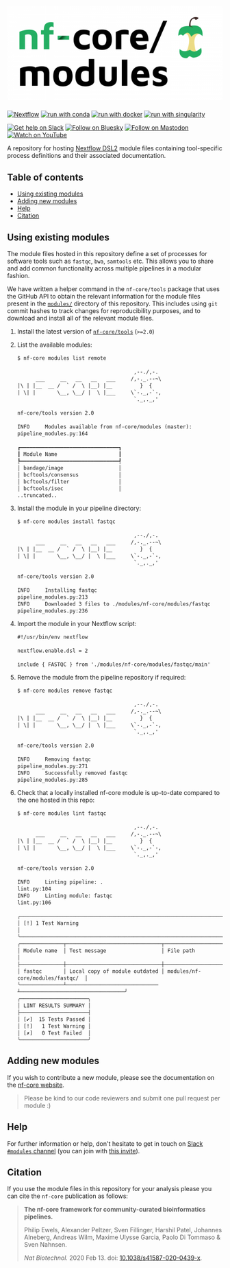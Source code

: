 # ![nf-core/modules](docs/images/nfcore-modules_logo.png)

[![Nextflow](https://img.shields.io/badge/nextflow%20DSL2-%E2%89%A521.10.3-23aa62.svg?labelColor=000000)](https://www.nextflow.io/)
[![run with conda](http://img.shields.io/badge/run%20with-conda-3EB049?labelColor=000000&logo=anaconda)](https://docs.conda.io/en/latest/)
[![run with docker](https://img.shields.io/badge/run%20with-docker-0db7ed?labelColor=000000&logo=docker)](https://www.docker.com/)
[![run with singularity](https://img.shields.io/badge/run%20with-singularity-1d355c.svg?labelColor=000000)](https://sylabs.io/docs/)

<!-- ![GitHub Actions Coda Linting](https://github.com/nf-core/modules/workflows/Code%20Linting/badge.svg) -->
[![Get help on Slack](http://img.shields.io/badge/slack-nf--core%20%23modules-4A154B?labelColor=000000&logo=slack)](https://nfcore.slack.com/channels/modules)
[![Follow on Bluesky](https://img.shields.io/badge/bluesky-%40nf__core-1185fe?labelColor=000000&logo=bluesky)](https://bsky.app/profile/nf-co.re)
[![Follow on Mastodon](https://img.shields.io/badge/mastodon-nf__core-6364ff?labelColor=FFFFFF&logo=mastodon)](https://mstdn.science/@nf_core)
[![Watch on YouTube](http://img.shields.io/badge/youtube-nf--core-FF0000?labelColor=000000&logo=youtube)](https://www.youtube.com/c/nf-core)

A repository for hosting [Nextflow DSL2](https://www.nextflow.io/docs/latest/dsl2.html) module files containing tool-specific process definitions and their associated documentation.

## Table of contents

- [Using existing modules](#using-existing-modules)
- [Adding new modules](#adding-new-modules)
- [Help](#help)
- [Citation](#citation)

## Using existing modules

The module files hosted in this repository define a set of processes for software tools such as `fastqc`, `bwa`, `samtools` etc. This allows you to share and add common functionality across multiple pipelines in a modular fashion.

We have written a helper command in the `nf-core/tools` package that uses the GitHub API to obtain the relevant information for the module files present in the [`modules/`](modules/) directory of this repository. This includes using `git` commit hashes to track changes for reproducibility purposes, and to download and install all of the relevant module files.

1. Install the latest version of [`nf-core/tools`](https://github.com/nf-core/tools#installation) (`>=2.0`)
2. List the available modules:

   ```console
   $ nf-core modules list remote

                                         ,--./,-.
         ___     __   __   __   ___     /,-._.--~\
   |\ | |__  __ /  ` /  \ |__) |__         }  {
   | \| |       \__, \__/ |  \ |___     \`-._,-`-,
                                         `._,._,'

   nf-core/tools version 2.0

   INFO     Modules available from nf-core/modules (master):                       pipeline_modules.py:164

   ┏━━━━━━━━━━━━━━━━━━━━━━━━━━━━━━━━┓
   ┃ Module Name                    ┃
   ┡━━━━━━━━━━━━━━━━━━━━━━━━━━━━━━━━┩
   │ bandage/image                  │
   │ bcftools/consensus             │
   │ bcftools/filter                │
   │ bcftools/isec                  │
   ..truncated..
   ```

3. Install the module in your pipeline directory:

   ```console
   $ nf-core modules install fastqc

                                         ,--./,-.
         ___     __   __   __   ___     /,-._.--~\
   |\ | |__  __ /  ` /  \ |__) |__         }  {
   | \| |       \__, \__/ |  \ |___     \`-._,-`-,
                                         `._,._,'

   nf-core/tools version 2.0

   INFO     Installing fastqc                                                      pipeline_modules.py:213
   INFO     Downloaded 3 files to ./modules/nf-core/modules/fastqc                 pipeline_modules.py:236
   ```

4. Import the module in your Nextflow script:

   ```nextflow
   #!/usr/bin/env nextflow

   nextflow.enable.dsl = 2

   include { FASTQC } from './modules/nf-core/modules/fastqc/main'
   ```

5. Remove the module from the pipeline repository if required:

   ```console
   $ nf-core modules remove fastqc

                                         ,--./,-.
         ___     __   __   __   ___     /,-._.--~\
   |\ | |__  __ /  ` /  \ |__) |__         }  {
   | \| |       \__, \__/ |  \ |___     \`-._,-`-,
                                         `._,._,'

   nf-core/tools version 2.0

   INFO     Removing fastqc                                                        pipeline_modules.py:271
   INFO     Successfully removed fastqc                                            pipeline_modules.py:285
   ```

6. Check that a locally installed nf-core module is up-to-date compared to the one hosted in this repo:

   ```console
   $ nf-core modules lint fastqc

                                         ,--./,-.
         ___     __   __   __   ___     /,-._.--~\
   |\ | |__  __ /  ` /  \ |__) |__         }  {
   | \| |       \__, \__/ |  \ |___     \`-._,-`-,
                                         `._,._,'

   nf-core/tools version 2.0

   INFO     Linting pipeline: .                                                    lint.py:104
   INFO     Linting module: fastqc                                                 lint.py:106

   ╭─────────────────────────────────────────────────────────────────────────────────╮
   │ [!] 1 Test Warning                                                              │
   ╰─────────────────────────────────────────────────────────────────────────────────╯
   ╭──────────────┬───────────────────────────────┬──────────────────────────────────╮
   │ Module name  │ Test message                  │ File path                        │
   ├──────────────┼───────────────────────────────┼──────────────────────────────────┤
   │ fastqc       │ Local copy of module outdated │ modules/nf-core/modules/fastqc/  │
   ╰──────────────┴────────────────────────────── ┴──────────────────────────────────╯
   ╭──────────────────────╮
   │ LINT RESULTS SUMMARY │
   ├──────────────────────┤
   │ [✔]  15 Tests Passed │
   │ [!]   1 Test Warning │
   │ [✗]   0 Test Failed  │
   ╰──────────────────────╯
   ```

## Adding new modules

If you wish to contribute a new module, please see the documentation on the [nf-core website](https://nf-co.re/developers/modules#writing-a-new-module-reference).

> Please be kind to our code reviewers and submit one pull request per module :)

## Help

For further information or help, don't hesitate to get in touch on [Slack `#modules` channel](https://nfcore.slack.com/channels/modules) (you can join with [this invite](https://nf-co.re/join/slack)).

## Citation

If you use the module files in this repository for your analysis please you can cite the `nf-core` publication as follows:

> **The nf-core framework for community-curated bioinformatics pipelines.**
>
> Philip Ewels, Alexander Peltzer, Sven Fillinger, Harshil Patel, Johannes Alneberg, Andreas Wilm, Maxime Ulysse Garcia, Paolo Di Tommaso & Sven Nahnsen.
>
> _Nat Biotechnol._ 2020 Feb 13. doi: [10.1038/s41587-020-0439-x](https://dx.doi.org/10.1038/s41587-020-0439-x).

<!---

### Offline usage

If you want to use an existing module file available in `nf-core/modules`, and you're running on a system that has no internet connection, you'll need to download the repository (e.g. `git clone https://github.com/nf-core/modules.git`) and place it in a location that is visible to the file system on which you are running the pipeline. Then run the pipeline by creating a custom config file called e.g. `custom_module.conf` containing the following information:

```bash
include /path/to/downloaded/modules/directory/
```

Then you can run the pipeline by directly passing the additional config file with the `-c` parameter:

```bash
nextflow run /path/to/pipeline/ -c /path/to/custom_module.conf
```

> Note that the nf-core/tools helper package has a `download` command to download all required pipeline
> files + singularity containers + institutional configs + modules in one go for you, to make this process easier.

# New test data created for the module- sequenzautils/bam2seqz
The new test data is an output from another module- sequenzautils/bcwiggle- (which uses sarscov2 genome fasta file as an input).
-->
